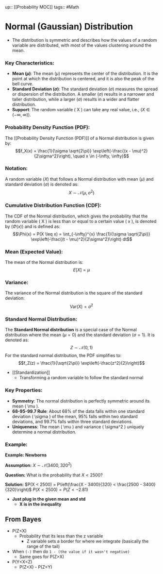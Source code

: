 up:: [[Probability MOC]]
tags:: #Math
# Normal (Gaussian) Distribution
- The distribution is symmetric and describes how the values of a random variable are distributed, with most of the values clustering around the mean.
### Key Characteristics:
- **Mean $( \mu )$**: The mean $( \mu )$ represents the center of the distribution. It is the point at which the distribution is centered, and it is also the peak of the bell curve.
- **Standard Deviation $( \sigma )$**: The standard deviation $( \sigma )$ measures the spread or dispersion of the distribution. A smaller $( \sigma )$ results in a narrower and taller distribution, while a larger $( \sigma )$ results in a wider and flatter distribution.
- **Support**: The random variable \( X \) can take any real value, i.e., $( X \in (-\infty, \infty) )$.

### Probability Density Function (PDF):
The [[Probability Density Function (PDF)]] of a Normal distribution is given by:
$$f_X(x) = \frac{1}{\sigma \sqrt{2\pi}} \exp\left(-\frac{(x - \mu)^2}{2\sigma^2}\right), \quad x \in (-\infty, \infty)$$
### Notation:
A random variable $( X )$ that follows a Normal distribution with mean $( \mu )$ and standard deviation $( \sigma )$ is denoted as:
$$X \sim \mathcal{N}(\mu, \sigma^2)$$
### Cumulative Distribution Function (CDF):
The CDF of the Normal distribution, which gives the probability that the random variable \( X \) is less than or equal to a certain value \( x \), is denoted by $( \Phi(x) )$ and is defined as:
$$\Phi(x) = P(X \leq x) = \int_{-\infty}^{x} \frac{1}{\sigma \sqrt{2\pi}} \exp\left(-\frac{(t - \mu)^2}{2\sigma^2}\right) dt$$

### Mean (Expected Value):
The mean of the Normal distribution is:
$$E[X] = \mu$$
### Variance:
The variance of the Normal distribution is the square of the standard deviation:
$$\text{Var}(X) = \sigma^2$$

### Standard Normal Distribution:
The **Standard Normal distribution** is a special case of the Normal distribution where the mean $( \mu = 0 )$ and the standard deviation $( \sigma = 1 )$. It is denoted as:
$$Z \sim \mathcal{N}(0, 1)$$
For the standard normal distribution, the PDF simplifies to:
$$f_Z(z) = \frac{1}{\sqrt{2\pi}} \exp\left(-\frac{z^2}{2}\right)$$
- [[Standardization]]
	- Transforming a random variable to follow the standard normal
### Key Properties:
- **Symmetry**: The normal distribution is perfectly symmetric around its mean \( \mu \).
- **68-95-99.7 Rule**: About 68% of the data falls within one standard deviation \( \sigma \) of the mean, 95% falls within two standard deviations, and 99.7% falls within three standard deviations.
- **Uniqueness**: The mean \( \mu \) and variance \( \sigma^2 \) uniquely determine a normal distribution.

### Example:
$\textbf{Example: Newborns}$

$\textbf{Assumption:}$
$X \sim \mathcal{N}(3400, 320^2)$

$\textbf{Question:}$
What is the probability that $X < 2500?$

$\textbf{Solution:}$
$P(X < 2500) = P\left(\frac{X - 3400}{320} < \frac{2500 - 3400}{320}\right)$
$P(X < 2500) = P\left(Z < -2.81\right)$
- **Just plug in the given mean and std**
	- **X is in the inequality**

## From Bayes
- P(Z<X)
	- Probability that its less than the z variable
		- Z variable sets a border for where we integrate (basically the range of the tail)
- When `(-)` then do `1 - (the value if it wasn't negative)`
	- Same goes for P(Z>X)
- P(Y<X<Z)
	- P(Z<X) - P(Z<Y)
